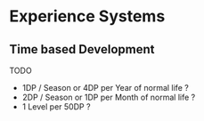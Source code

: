 # Experience Systems

## Time based Development

TODO

* 1DP / Season or 4DP per Year of normal life ?
* 2DP / Season or 1DP per Month of normal life ?
* 1 Level per 50DP ?
